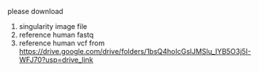 


please download 
1) singularity image file
2) reference human fastq
3) reference human vcf
from https://drive.google.com/drive/folders/1bsQ4hoIcGslJMSlu_IYB5O3j5I-WFJ70?usp=drive_link


